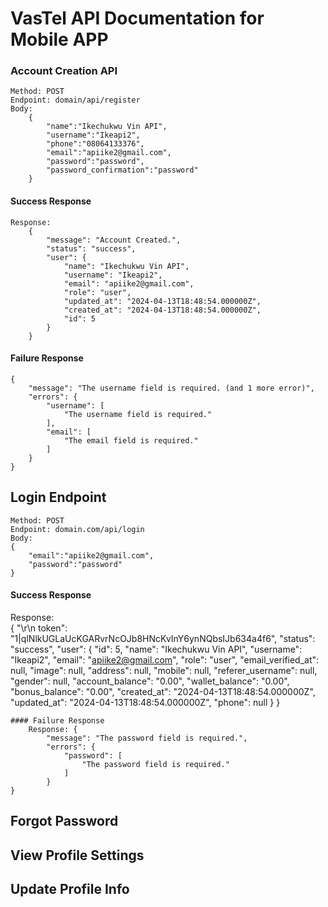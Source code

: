 # VasTel API Documentation for Mobile APP

### Account Creation API 
    Method: POST
    Endpoint: domain/api/register
    Body:
        {
            "name":"Ikechukwu Vin API",
            "username":"Ikeapi2",
            "phone":"08064133376",
            "email":"apiike2@gmail.com", 
            "password":"password", 
            "password_confirmation":"password"
        }

#### Success Response 
    Response:  
        {
            "message": "Account Created.",
            "status": "success",
            "user": {
                "name": "Ikechukwu Vin API",
                "username": "Ikeapi2",
                "email": "apiike2@gmail.com",
                "role": "user",
                "updated_at": "2024-04-13T18:48:54.000000Z",
                "created_at": "2024-04-13T18:48:54.000000Z",
                "id": 5
            }
        }

#### Failure Response
    {
        "message": "The username field is required. (and 1 more error)",
        "errors": {
            "username": [
                "The username field is required."
            ],
            "email": [
                "The email field is required."
            ]
        }
    }


## Login Endpoint
    Method: POST
    Endpoint: domain.com/api/login
    Body:
    {
        "email":"apiike2@gmail.com",
        "password":"password"
    }

#### Success Response
   Response:  
        {
            "\r\n                token": "1|qlNlkUGLaUcKGARvrNcOJb8HNcKvInY6ynNQbsIJb634a4f6",
            "status": "success",
                    "user": {
                        "id": 5,
                        "name": "Ikechukwu Vin API",
                        "username": "Ikeapi2",
                        "email": "apiike2@gmail.com",
                        "role": "user",
                        "email_verified_at": null,
                        "image": null,
                        "address": null,
                        "mobile": null,
                        "referer_username": null,
                        "gender": null,
                        "account_balance": "0.00",
                        "wallet_balance": "0.00",
                        "bonus_balance": "0.00",
                        "created_at": "2024-04-13T18:48:54.000000Z",
                        "updated_at": "2024-04-13T18:48:54.000000Z",
                        "phone": null
                    }
        }

    #### Failure Response 
        Response: {
            "message": "The password field is required.",
            "errors": {
                "password": [
                    "The password field is required."
                ]
            }
    }

## Forgot Password

## View Profile Settings 


## Update Profile Info 
